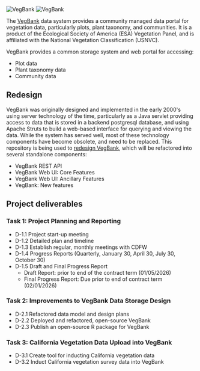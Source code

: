 ![VegBank](http://vegbank.org/vegbank/images/vegbank_logo69x100trans.gif)
![VegBank](http://vegbank.org/vegbank/images/vegbank_caps170x40outline.jpg)

The [VegBank](http://vegbank.org) data system provides a community managed data portal for vegetation data, particularly plots, plant taxonomy, and communities.  It is a product of the Ecological Society of America (ESA) Vegetation Panel, and is affiliated with the National Vegetation Classification (USNVC).

VegBank provides a common storage system and web portal for accessing:

- Plot data
- Plant taxonomy data
- Community data

## Redesign

VegBank was originally designed and implemented in the early 2000's using server technology of the time, particularly as a Java servlet providing access to data that is stored in a backend postgresql database, and using Apache Struts to build a web-based interface for querying and viewing the data.  While the system has served well, most of these technology components have become obsolete, and need to be replaced.  This repository is being used to [redesign VegBank](vegbank2-plans.md), which will be refactored into several standalone components:
- VegBank REST API
- VegBank Web UI: Core Features
- VegBank Web UI: Ancillary Features
- VegBank: New features

## Project deliverables

### Task 1: Project Planning and Reporting

- D-1.1 Project start-up meeting
- D-1.2 Detailed plan and timeline
- D-1.3 Establish regular, monthly meetings with CDFW
- D-1.4 Progress Reports (Quarterly, January 30, April 30, July 30, October 30)
- D-1.5 Draft and Final Progress Report
    - Draft Report: prior to end of the contract term (01/05/2026)
    - Final Progress Report: Due prior to end of contract term (02/01/2026)

### Task 2: Improvements to VegBank Data Storage Design

- D-2.1 Refactored data model and design plans
- D-2.2 Deployed and refactored, open-source VegBank
- D-2.3 Publish an open-source R package for VegBank

### Task 3: California Vegetation Data Upload into VegBank

- D-3.1 Create tool for inducting California vegetation data
- D-3.2 Induct California vegetation survey data into VegBank

